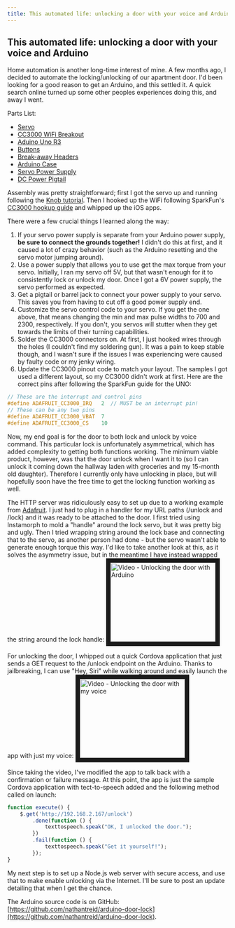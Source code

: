 ```yaml
---
title: This automated life: unlocking a door with your voice and Arduino
---
```


This automated life: unlocking a door with your voice and Arduino
---

Home automation is another long-time interest of mine. A few months ago, I decided to automate the locking/unlocking of our apartment door. I'd been looking for a good reason to get an Arduino, and this settled it. A quick search online turned up some other peoples experiences doing this, and away I went.

Parts List:
* [Servo](https://www.sparkfun.com/products/11965)
* [CC3000 WiFi Breakout](https://www.sparkfun.com/products/12072)
* [Aduino Uno R3](https://www.sparkfun.com/products/11021)
* [Buttons](https://www.sparkfun.com/products/10302)
* [Break-away Headers](https://www.sparkfun.com/products/116)
* [Arduino Case](https://www.sparkfun.com/products/12839)
* [Servo Power Supply](https://www.amazon.com/gp/product/B00DID6C0S/ref=oh_aui_detailpage_o06_s00?ie=UTF8&psc=1)
* [DC Power Pigtail](https://www.amazon.com/gp/product/B00R1XMC6E/ref=oh_aui_detailpage_o07_s00?ie=UTF8&psc=1)

Assembly was pretty straightforward; first I got the servo up and running following the [Knob tutorial](http://arduino.cc/en/Tutorial/sweep). Then I hooked up the WiFi following SparkFun's [CC3000 hookup guide](https://learn.sparkfun.com/tutorials/cc3000-hookup-guide) and whipped up the iOS apps.

There were a few crucial things I learned along the way:
1. If your servo power supply is separate from your Arduino power supply, **be sure to connect the grounds together!** I didn't do this at first, and it caused a lot of crazy behavior (such as the Arduino resetting and the servo motor jumping around).
1. Use a power supply that allows you to use get the max torque from your servo. Initially, I ran my servo off 5V, but that wasn't enough for it to consistently lock or unlock my door. Once I got a 6V power supply, the servo performed as expected.
1. Get a pigtail or barrel jack to connect your power supply to your servo. This saves you from having to cut off a good power supply end.
1. Customize the servo control code to your servo. If you get the one above, that means changing the min and max pulse widths to 700 and 2300, respectively. If you don't, you servos will stutter when they get towards the limits of their turning capabilities.
1. Solder the CC3000 connectors on. At first, I just hooked wires through the holes (I couldn't find my soldering gun). It was a pain to keep stable though, and I wasn't sure if the issues I was experiencing were caused by faulty code or my jenky wiring.
1. Update the CC3000 pinout code to match your layout. The samples I got used a different layout, so my CC3000 didn't work at first. Here are the correct pins after following the SparkFun guide for the UNO:
```c++
// These are the interrupt and control pins
#define ADAFRUIT_CC3000_IRQ   2  // MUST be an interrupt pin!
// These can be any two pins
#define ADAFRUIT_CC3000_VBAT  7
#define ADAFRUIT_CC3000_CS    10
```

Now, my end goal is for the door to both lock and unlock by voice command. This particular lock is unfortunately asymmetrical, which has added complexity to getting both functions working. The minimum viable product, however, was that the door unlock when I want it to (so I can unlock it coming down the hallway laden with groceries and my 15-month old daughter). Therefore I currently only have unlocking in place, but will hopefully soon have the free time to get the locking function working as well.

The HTTP server was ridiculously easy to set up due to a working example from [Adafruit](https://github.com/adafruit/Adafruit_CC3000_Library/blob/master/examples/HTTPServer/HTTPServer.ino). I just had to plug in a handler for my URL paths (/unlock and /lock) and it was ready to be attached to the door. I first tried using Instamorph to mold a "handle" around the lock servo, but it was pretty big and ugly. Then I tried wrapping string around the lock base and connecting that to the servo, as another person had done - but the servo wasn't able to generate enough torque this way. I'd like to take another look at this, as it solves the asymmetry issue, but in the meantime I have instead wrapped the string around the lock handle:
<a href="http://www.youtube.com/watch?feature=player_embedded&v=jaPH5OXVci0" target="_blank">
  <img src="http://img.youtube.com/vi/jaPH5OXVci0/0.jpg" alt="Video - Unlocking the door with Arduino" width="240" height="180" border="10" />
</a>

For unlocking the door, I whipped out a quick Cordova application that just sends a GET request to the /unlock endpoint on the Arduino. Thanks to jailbreaking, I can use "Hey, Siri" while walking around and easily launch the app with just my voice:
<a href="http://www.youtube.com/watch?feature=player_embedded&v=Dd-_AVQUlXo" target="_blank">
  <img src="http://img.youtube.com/vi/Dd-_AVQUlXo/0.jpg" alt="Video - Unlocking the door with my voice" width="240" height="180" border="10" />
</a>

Since taking the video, I've modified the app to talk back with a confirmation or failure message. At this point, the app is just the sample Cordova application with tect-to-speech added and the following method called on launch:

```javascript
function execute() {
    $.get('http://192.168.2.167/unlock')
        .done(function () {
            texttospeech.speak("OK, I unlocked the door.");
        })
        .fail(function () {
            texttospeech.speak("Get it yourself!");
        });
}
```

My next step is to set up a Node.js web server with secure access, and use that to make enable unlocking via the Internet. I'll be sure to post an update detailing that when I get the chance.

The Arduino source code is on GitHub: [https://github.com/nathantreid/arduino-door-lock](https://github.com/nathantreid/arduino-door-lock).

